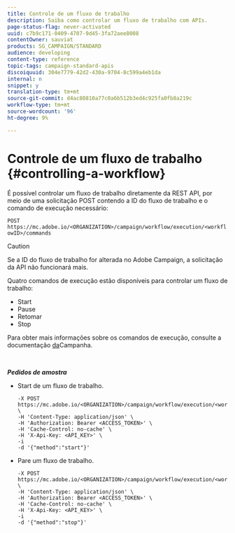 ```yaml
---
title: Controle de um fluxo de trabalho
description: Saiba como controlar um fluxo de trabalho com APIs.
page-status-flag: never-activated
uuid: c7b9c171-0409-4707-9d45-3fa72aee8008
contentOwner: sauviat
products: SG_CAMPAIGN/STANDARD
audience: developing
content-type: reference
topic-tags: campaign-standard-apis
discoiquuid: 304e7779-42d2-430a-9704-8c599a4eb1da
internal: n
snippet: y
translation-type: tm+mt
source-git-commit: d4ac80810a77c0a6b512b3ed4c925fa0fb8a219c
workflow-type: tm+mt
source-wordcount: '96'
ht-degree: 9%

---
```



# Controle de um fluxo de trabalho {#controlling-a-workflow}

É possível controlar um fluxo de trabalho diretamente da REST API, por meio de uma solicitação POST contendo a ID do fluxo de trabalho e o comando de execução necessário:

`POST https://mc.adobe.io/<ORGANIZATION>/campaign/workflow/execution/<workflowID>/commands`

>[!CAUTION]
>
>Se a ID do fluxo de trabalho for alterada no Adobe Campaign, a solicitação da API não funcionará mais.

Quatro comandos de execução estão disponíveis para controlar um fluxo de trabalho:

* Start
* Pause
* Retomar
* Stop

Para obter mais informações sobre os comandos de execução, consulte a documentação [da](https://docs.adobe.com/content/help/en/campaign-standard/using/managing-processes-and-data/executing-a-workflow/about-workflow-execution.html)Campanha.

<br/>

***Pedidos de amostra***

* Start de um fluxo de trabalho.

   ```
   -X POST https://mc.adobe.io/<ORGANIZATION>/campaign/workflow/execution/<workflowID>/commands \
   -H 'Content-Type: application/json' \
   -H 'Authorization: Bearer <ACCESS_TOKEN>' \
   -H 'Cache-Control: no-cache' \
   -H 'X-Api-Key: <API_KEY>' \
   -i
   -d '{"method":"start"}'
   ```

   <!-- + réponse -->

* Pare um fluxo de trabalho.

   ```
   -X POST https://mc.adobe.io/<ORGANIZATION>/campaign/workflow/execution/<workflowID>/commands \
   -H 'Content-Type: application/json' \
   -H 'Authorization: Bearer <ACCESS_TOKEN>' \
   -H 'Cache-Control: no-cache' \
   -H 'X-Api-Key: <API_KEY>' \
   -i
   -d '{"method":"stop"}'
   ```

   <!-- + réponse -->
